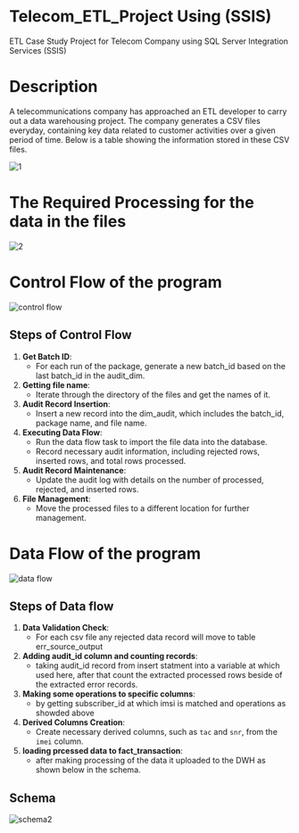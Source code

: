 # Telecom_ETL_Project Using (SSIS)
ETL Case Study Project for Telecom Company using SQL Server Integration Services (SSIS)

# Description 
A telecommunications company has approached an ETL developer to carry out a data warehousing project. 
The company generates a CSV files everyday, containing key data related to customer activities over a given period of time.
Below is a table showing the information stored in these CSV files.

![1](https://github.com/user-attachments/assets/145d1252-5dd5-484b-bd08-1c69655f0bbc)

# The Required Processing for the data in the files

![2](https://github.com/user-attachments/assets/fe37b41f-9520-44f2-9c17-e0c9f356c762)

# Control Flow of the program

![control flow](https://github.com/user-attachments/assets/ce1ff3af-82a2-40c5-8f96-35ba91e813e3)

## Steps of Control Flow 

1. **Get Batch ID**: 
   - For each run of the package, generate a new batch_id based on the last batch_id in the audit_dim.
2. **Getting file name**:
   - Iterate through the directory of the files and get the names of it.
3. **Audit Record Insertion**:
   - Insert a new record into the dim_audit, which includes the batch_id, package name, and file name.
4. **Executing Data Flow**:
   - Run the data flow task to import the file data into the database.
   - Record necessary audit information, including rejected rows, inserted rows, and total rows processed.
5. **Audit Record Maintenance**:
   - Update the audit log with details on the number of processed, rejected, and inserted rows.
6. **File Management**:
   - Move the processed files to a different location for further management.

# Data Flow of the program

![data flow](https://github.com/user-attachments/assets/351b050c-d128-4439-b2b7-97e604ed0819)

## Steps of Data flow 

1. **Data Validation Check**: 
   - For each csv file any rejected data record will move to table err_source_output
2. **Adding audit_id column and counting records**:
   - taking audit_id record from insert statment into a variable at which used here, after that count the extracted processed rows beside of the extracted error records.
3. **Making some operations to specific columns**:
   - by getting subscriber_id at which imsi is matched and operations as showded above
4. **Derived Columns Creation**:
   - Create necessary derived columns, such as `tac` and `snr`, from the `imei` column.
5. **loading prcessed data to fact_transaction**:
   - after making processing of the data it uploaded to the DWH as shown below in the schema.

## Schema

![schema2](https://github.com/user-attachments/assets/305f3263-4d1a-4014-93e9-2b2fa7ab7ed4)
  
